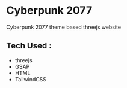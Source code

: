 # Cyberpunk 2077

Cyberpunk 2077 theme based threejs website

## Tech Used : 
- threejs
- GSAP
- HTML
- TailwindCSS 
